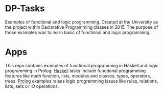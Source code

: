 # DP-Tasks
Examples of functional and logic programming. Created at the University as the project within Declarative Programming classes in 2015. The purpose of those examples was to learn basic of functional and logic programming.

# Apps
This repo contains examples of functional programming in Haskell and logic programming in Prolog. [Haskell](haskell) tasks include functional programming features like math function, lists, modules and classes, types, operators, trees. [Prolog](prolog) examples raises logic programming issues like rules, relations, lists, sets or IO operations. 
